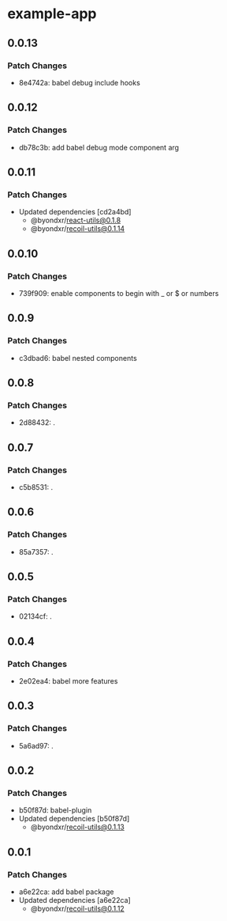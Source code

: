 # example-app

## 0.0.13

### Patch Changes

- 8e4742a: babel debug include hooks

## 0.0.12

### Patch Changes

- db78c3b: add babel debug mode component arg

## 0.0.11

### Patch Changes

- Updated dependencies [cd2a4bd]
  - @byondxr/react-utils@0.1.8
  - @byondxr/recoil-utils@0.1.14

## 0.0.10

### Patch Changes

- 739f909: enable components to begin with \_ or $ or numbers

## 0.0.9

### Patch Changes

- c3dbad6: babel nested components

## 0.0.8

### Patch Changes

- 2d88432: .

## 0.0.7

### Patch Changes

- c5b8531: .

## 0.0.6

### Patch Changes

- 85a7357: .

## 0.0.5

### Patch Changes

- 02134cf: .

## 0.0.4

### Patch Changes

- 2e02ea4: babel more features

## 0.0.3

### Patch Changes

- 5a6ad97: .

## 0.0.2

### Patch Changes

- b50f87d: babel-plugin
- Updated dependencies [b50f87d]
  - @byondxr/recoil-utils@0.1.13

## 0.0.1

### Patch Changes

- a6e22ca: add babel package
- Updated dependencies [a6e22ca]
  - @byondxr/recoil-utils@0.1.12
